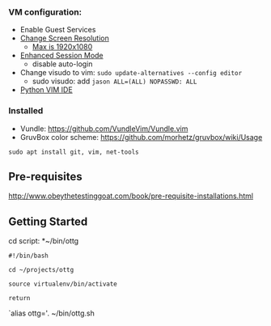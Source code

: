 ### VM configuration:
* Enable Guest Services
* [Change Screen Resolution](https://metinsaylan.com/8991/how-to-change-screen-resolution-on-ubuntu-18-04-in-hyper-v/)
    * [Max is 1920x1080](https://superuser.com/questions/518484/how-can-i-increase-the-hyper-v-display-resolution)
* [Enhanced Session Mode](https://medium.com/@francescotonini/how-to-install-ubuntu-20-04-on-hyper-v-with-enhanced-session-b20a269a5fa7)
    * disable auto-login
 * Change visudo to vim: `sudo update-alternatives --config editor`
     * sudo visudo:
         add `jason ALL=(ALL) NOPASSWD: ALL`
* [Python VIM IDE](https://realpython.com/vim-and-python-a-match-made-in-heaven/)

### Installed
* Vundle: https://github.com/VundleVim/Vundle.vim
* GruvBox color scheme: https://github.com/morhetz/gruvbox/wiki/Usage
``` shell
sudo apt install git, vim, net-tools
```
## Pre-requisites

http://www.obeythetestinggoat.com/book/pre-requisite-installations.html

## Getting Started
cd script:
*~/bin/ottg
```
#!/bin/bash

cd ~/projects/ottg

source virtualenv/bin/activate

return
```
`alias ottg='. ~/bin/ottg.sh
<!--stackedit_data:
eyJoaXN0b3J5IjpbLTE2OTA4NDg4NzQsLTEyODUxMDU1NzEsLT
IwMjU4NDMyMTksLTEyMzg1NjczNTUsLTExNzEwMzgwNzEsMTcw
MjkxNzk3OSwtMTI2Mjk5MjQxNiwtNzk1NjY1MzMzLDIwMDI2Nz
AzODgsNjg2NjAyNzk1LDczMDk5ODExNl19
-->
